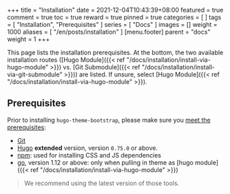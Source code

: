 +++
title = "Installation"
date = 2021-12-04T10:43:39+08:00
featured = true
comment = true
toc = true
reward = true
pinned = true
categories = [
]
tags = [
  "Installation",
  "Prerequisites"
]
series = [
  "Docs"
]
images = []
weight = 1000
aliases = [
  "/en/posts/installation"
]
[menu.footer]
  parent = "docs"
  weight = 1
+++

This page lists the installation prerequisites. At the bottom, the two available installation routes ([Hugo Module]({{< ref "/docs/installation/install-via-hugo-module" >}}) vs. [Git Submodule]({{< ref "/docs/installation/install-via-git-submodule" >}})) are listed. If unsure, select [Hugo Module]({{< ref "/docs/installation/install-via-hugo-module" >}}).

## Prerequisites

Prior to installing `hugo-theme-bootstrap`, please make sure you [meet the prerequisites](#prerequisites):

- [Git](https://git-scm.com/downloads)
- [Hugo](https://gohugo.io/getting-started/installing/) **extended** version, version `0.75.0` or above.
- [npm](https://nodejs.org/en/download/): used for installing CSS and JS dependencies
- [go](https://go.dev/dl/), version 1.12 or above: only when pulling in theme as [hugo module]({{< ref "/docs/installation/install-via-hugo-module" >}})

> We recommend using the latest version of those tools.
